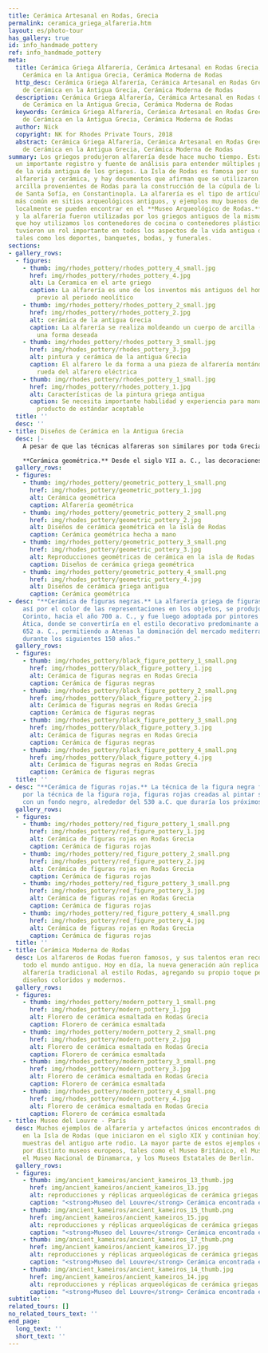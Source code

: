 ```yaml
---
title: Cerámica Artesanal en Rodas, Grecia
permalink: ceramica_griega_alfareria.htm
layout: es/photo-tour
has_gallery: true
id: info_handmade_pottery
ref: info_handmade_pottery
meta:
  title: Cerámica Griega Alfarería, Cerámica Artesanal en Rodas Grecia, Diseños de
    Cerámica en la Antigua Grecia, Cerámica Moderna de Rodas
  http_desc: Cerámica Griega Alfarería, Cerámica Artesanal en Rodas Grecia, Diseños
    de Cerámica en la Antigua Grecia, Cerámica Moderna de Rodas
  description: Cerámica Griega Alfarería, Cerámica Artesanal en Rodas Grecia, Diseños
    de Cerámica en la Antigua Grecia, Cerámica Moderna de Rodas
  keywords: Cerámica Griega Alfarería, Cerámica Artesanal en Rodas Grecia, Diseños
    de Cerámica en la Antigua Grecia, Cerámica Moderna de Rodas
  author: Nick
  copyright: NK for Rhodes Private Tours, 2018
  abstract: Cerámica Griega Alfarería, Cerámica Artesanal en Rodas Grecia, Diseños
    de Cerámica en la Antigua Grecia, Cerámica Moderna de Rodas
summary: Los griegos produjeron alfarería desde hace mucho tiempo. Esta práctica representa
  un importante registro y fuente de análisis para entender múltiples periodos históricos
  de la vida antigua de los griegos. La Isla de Rodas es famosa por su tradición de
  alfarería y cerámica, y hay documentos que afirman que se utilizaron bloques de
  arcilla provenientes de Rodas para la construcción de la cúpula de la catedral bizantina
  de Santa Sofía, en Constantinopla. La alfarería es el tipo de artículo de hallazgo
  más común en sitios arqueológicos antiguos, y ejemplos muy buenos de trabajos hechos
  localmente se pueden encontrar en el **Museo Arqueológico de Rodas.** La cerámica
  y la alfarería fueron utilizadas por los griegos antiguos de la misma forma en la
  que hoy utilizamos los contenedores de cocina o contenedores plásticos, y evidentemente
  tuvieron un rol importante en todos los aspectos de la vida antigua de los griegos,
  tales como los deportes, banquetes, bodas, y funerales.
sections:
- gallery_rows:
  - figures:
    - thumb: img/rhodes_pottery/rhodes_pottery_4_small.jpg
      href: img/rhodes_pottery/rhodes_pottery_4.jpg
      alt: La Ceramica en el arte griego
      caption: La alfarería es uno de los inventos más antiguos del hombre, con origen
        previo al periodo neolítico
    - thumb: img/rhodes_pottery/rhodes_pottery_2_small.jpg
      href: img/rhodes_pottery/rhodes_pottery_2.jpg
      alt: cerámica de la antigua Grecia
      caption: La alfarería se realiza moldeando un cuerpo de arcilla (cerámica) en
        una forma deseada
    - thumb: img/rhodes_pottery/rhodes_pottery_3_small.jpg
      href: img/rhodes_pottery/rhodes_pottery_3.jpg
      alt: pintura y cerámica de la antigua Grecia
      caption: El alfarero le da forma a una pieza de alfarería montándola sobre una
        rueda del alfarero eléctrica
    - thumb: img/rhodes_pottery/rhodes_pottery_1_small.jpg
      href: img/rhodes_pottery/rhodes_pottery_1.jpg
      alt: Características de la pintura griega antigua
      caption: Se necesita importante habilidad y experiencia para manufacturar un
        producto de estándar aceptable
  title: ''
  desc: ''
- title: Diseños de Cerámica en la Antigua Grecia
  desc: |-
    A pesar de que las técnicas alfareras son similares por toda Grecia, en el lado este del Mar Egeo (Grecia oriental – Isla de Rodas) la decoración en alfarería estaba más basada en espirales, patrones curvilíneos, y dibujos alegres. Hoy en día, aún se fabrican réplicas de los diseños producidos en aquellos tiempos, junto con diseños más modernos de una generación más joven.

    **Cerámica geométrica.** Desde el siglo VII a. C., las decoraciones geométricas comenzaron a incluir estilizaciones de figuras humanas, aves, y animales, mientras se cubría casi toda la superficie del objeto con líneas gruesas y formas pintadas de color café, negro, y otras decoraciones geométricas (dando lugar al nombre de este estilo).
  gallery_rows:
  - figures:
    - thumb: img/rhodes_pottery/geometric_pottery_1_small.png
      href: img/rhodes_pottery/geometric_pottery_1.jpg
      alt: Cerámica geométrica
      caption: Alfarería geométrica
    - thumb: img/rhodes_pottery/geometric_pottery_2_small.png
      href: img/rhodes_pottery/geometric_pottery_2.jpg
      alt: Diseños de cerámica geométrica en la isla de Rodas
      caption: Cerámica geométrica hecha a mano
    - thumb: img/rhodes_pottery/geometric_pottery_3_small.png
      href: img/rhodes_pottery/geometric_pottery_3.jpg
      alt: Reproducciones geométricas de cerámica en la isla de Rodas
      caption: Diseños de cerámica griega geométrica
    - thumb: img/rhodes_pottery/geometric_pottery_4_small.png
      href: img/rhodes_pottery/geometric_pottery_4.jpg
      alt: Diseños de cerámica griega antigua
      caption: Cerámica geométrica
- desc: "**Cerámica de figuras negras.** La alfarería griega de figuras negras, nombrada
    así por el color de las representaciones en los objetos, se produjo primero en
    Corinto, hacia el año 700 a. C., y fue luego adoptada por pintores alfareros en
    Ática, donde se convertiría en el estilo decorativo predominante a partir del
    652 a. C., permitiendo a Atenas la dominación del mercado mediterráneo de alfarería
    durante los siguientes 150 años."
  gallery_rows:
  - figures:
    - thumb: img/rhodes_pottery/black_figure_pottery_1_small.png
      href: img/rhodes_pottery/black_figure_pottery_1.jpg
      alt: Cerámica de figuras negras en Rodas Grecia
      caption: Cerámica de figuras negras
    - thumb: img/rhodes_pottery/black_figure_pottery_2_small.png
      href: img/rhodes_pottery/black_figure_pottery_2.jpg
      alt: Cerámica de figuras negras en Rodas Grecia
      caption: Cerámica de figuras negras
    - thumb: img/rhodes_pottery/black_figure_pottery_3_small.png
      href: img/rhodes_pottery/black_figure_pottery_3.jpg
      alt: Cerámica de figuras negras en Rodas Grecia
      caption: Cerámica de figuras negras
    - thumb: img/rhodes_pottery/black_figure_pottery_4_small.png
      href: img/rhodes_pottery/black_figure_pottery_4.jpg
      alt: Cerámica de figuras negras en Rodas Grecia
      caption: Cerámica de figuras negras
  title: ''
- desc: "**Cerámica de figuras rojas.** La técnica de la figura negra fue reemplazada
    por la técnica de la figura roja, figuras rojas creadas al pintar su contorno
    con un fondo negro, alrededor del 530 a.C. que duraría los próximos 130 años."
  gallery_rows:
  - figures:
    - thumb: img/rhodes_pottery/red_figure_pottery_1_small.png
      href: img/rhodes_pottery/red_figure_pottery_1.jpg
      alt: Cerámica de figuras rojas en Rodas Grecia
      caption: Cerámica de figuras rojas
    - thumb: img/rhodes_pottery/red_figure_pottery_2_small.png
      href: img/rhodes_pottery/red_figure_pottery_2.jpg
      alt: Cerámica de figuras rojas en Rodas Grecia
      caption: Cerámica de figuras rojas
    - thumb: img/rhodes_pottery/red_figure_pottery_3_small.png
      href: img/rhodes_pottery/red_figure_pottery_3.jpg
      alt: Cerámica de figuras rojas en Rodas Grecia
      caption: Cerámica de figuras rojas
    - thumb: img/rhodes_pottery/red_figure_pottery_4_small.png
      href: img/rhodes_pottery/red_figure_pottery_4.jpg
      alt: Cerámica de figuras rojas en Rodas Grecia
      caption: Cerámica de figuras rojas
  title: ''
- title: Cerámica Moderna de Rodas
  desc: Los alfareros de Rodas fueron famosos, y sus talentos eran reconocidos por
    todo el mundo antiguo. Hoy en día, la nueva generación aún replica la popular
    alfarería tradicional al estilo Rodas, agregando su propio toque personal con
    diseños coloridos y modernos.
  gallery_rows:
  - figures:
    - thumb: img/rhodes_pottery/modern_pottery_1_small.png
      href: img/rhodes_pottery/modern_pottery_1.jpg
      alt: Florero de cerámica esmaltada en Rodas Grecia
      caption: Florero de cerámica esmaltada
    - thumb: img/rhodes_pottery/modern_pottery_2_small.png
      href: img/rhodes_pottery/modern_pottery_2.jpg
      alt: Florero de cerámica esmaltada en Rodas Grecia
      caption: Florero de cerámica esmaltada
    - thumb: img/rhodes_pottery/modern_pottery_3_small.png
      href: img/rhodes_pottery/modern_pottery_3.jpg
      alt: Florero de cerámica esmaltada en Rodas Grecia
      caption: Florero de cerámica esmaltada
    - thumb: img/rhodes_pottery/modern_pottery_4_small.png
      href: img/rhodes_pottery/modern_pottery_4.jpg
      alt: Florero de cerámica esmaltada en Rodas Grecia
      caption: Florero de cerámica esmaltada
- title: Museo del Louvre - París
  desc: Muchos ejemplos de alfarería y artefactos únicos encontrados durante las excavaciones
    en la Isla de Rodas (que iniciaron en el siglo XIX y continúan hoy) son buenas
    muestras del antiguo arte rodio. La mayor parte de estos ejemplos están dispersados
    por distinto museos europeos, tales como el Museo Británico, el Museo del Louvre,
    el Museo Nacional de Dinamarca, y los Museos Estatales de Berlín.
  gallery_rows:
  - figures:
    - thumb: img/ancient_kameiros/ancient_kameiros_13_thumb.jpg
      href: img/ancient_kameiros/ancient_kameiros_13.jpg
      alt: reproducciones y réplicas arqueológicas de cerámica griegas
      caption: "<strong>Museo del Louvre</strong> Cerámica encontrada en Kamiros"
    - thumb: img/ancient_kameiros/ancient_kameiros_15_thumb.png
      href: img/ancient_kameiros/ancient_kameiros_15.jpg
      alt: reproducciones y réplicas arqueológicas de cerámica griegas
      caption: "<strong>Museo del Louvre</strong> Cerámica encontrada en Kamiros"
    - thumb: img/ancient_kameiros/ancient_kameiros_17_thumb.png
      href: img/ancient_kameiros/ancient_kameiros_17.jpg
      alt: reproducciones y réplicas arqueológicas de cerámica griegas
      caption: "<strong>Museo del Louvre</strong> Cerámica encontrada en Kamiros"
    - thumb: img/ancient_kameiros/ancient_kameiros_14_thumb.jpg
      href: img/ancient_kameiros/ancient_kameiros_14.jpg
      alt: reproducciones y réplicas arqueológicas de cerámica griegas
      caption: "<strong>Museo del Louvre</strong> Cerámica encontrada en Kamiros"
subtitle: ''
related_tours: []
no_related_tours_text: ''
end_page:
  long_text: ''
  short_text: ''
---
```


